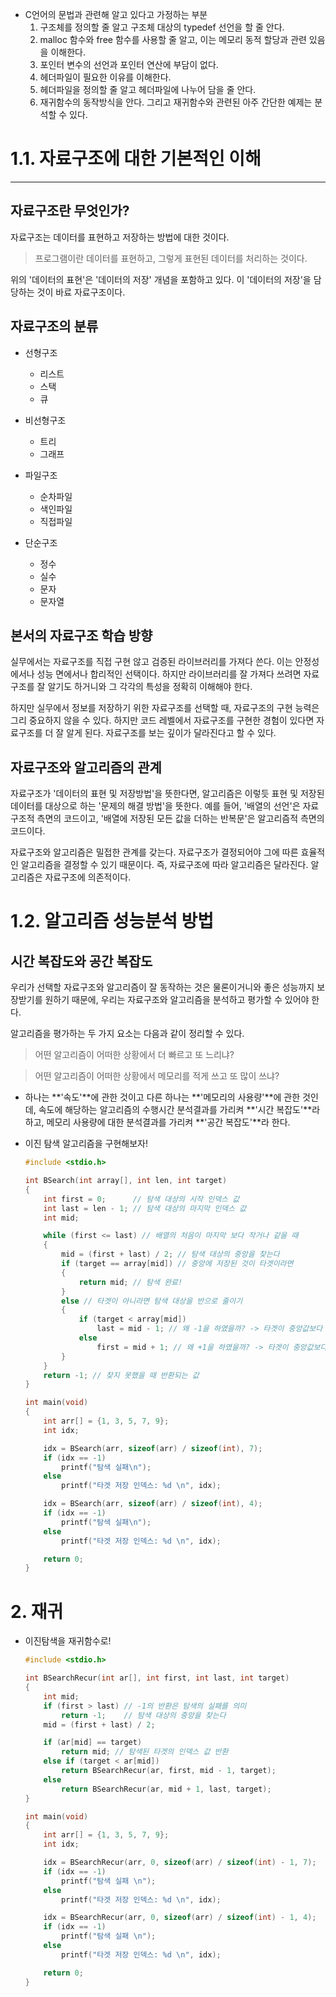 - C언어의 문법과 관련해 알고 있다고 가정하는 부분
    1. 구조체를 정의할 줄 알고 구조체 대상의 typedef 선언을 할 줄 안다.
    2. malloc 함수와 free 함수를 사용할 줄 알고, 이는 메모리 동적 할당과 관련 있음을 이해한다.
    3. 포인터 변수의 선언과 포인터 연산에 부담이 없다.
    4. 헤더파일이 필요한 이유를 이해한다.
    5. 헤더파일을 정의할 줄 알고 헤더파일에 나누어 담을 줄 안다.
    6. 재귀함수의 동작방식을 안다. 그리고 재귀함수와 관련된 아주 간단한 예제는 분석할 수 있다.

# 1.1. 자료구조에 대한 기본적인 이해

---

## 자료구조란 무엇인가?

자료구조는 데이터를 표현하고 저장하는 방법에 대한 것이다.

> 프로그램이란 데이터를 표현하고, 그렇게 표현된 데이터를 처리하는 것이다.

위의 '데이터의 표현'은 '데이터의 저장' 개념을 포함하고 있다. 이 '데이터의 저장'을 담당하는 것이 바료 자료구조이다.

## 자료구조의 분류

- 선형구조
    - 리스트
    - 스택
    - 큐
- 비선형구조
    - 트리
    - 그래프

- 파일구조
    - 순차파일
    - 색인파일
    - 직접파일
- 단순구조
    - 정수
    - 실수
    - 문자
    - 문자열

## 본서의 자료구조 학습 방향

실무에서는 자료구조를 직접 구현 않고 검증된 라이브러리를 가져다 쓴다. 이는 안정성에서나 성능 면에서나 합리적인 선택이다. 하지만 라이브러리를 잘 가져다 쓰려면 자료구조를 잘 알기도 하거니와 그 각각의 특성을 정확히 이해해야 한다.

하지만 실무에서 정보를 저장하기 위한 자료구조를 선택할 때, 자료구조의 구현 능력은 그리 중요하지 않을 수 있다. 하지만 코드 레벨에서 자료구조를 구현한 경험이 있다면 자료구조를 더 잘 알게 된다. 자료구조를 보는 깊이가 달라진다고 할 수 있다.

## 자료구조와 알고리즘의 관계

자료구조가 '데이터의 표현 및 저장방법'을 뜻한다면, 알고리즘은 이렇듯 표현 및 저장된 데이터를 대상으로 하는 '문제의 해결 방법'을 뜻한다. 예를 들어, '배열의 선언'은 자료구조적 측면의 코드이고, '배열에 저장된 모든 값을 더하는 반복문'은 알고리즘적 측면의 코드이다.

자료구조와 알고리즘은 밀접한 관계를 갖는다. 자료구조가 결정되어야 그에 따른 효율적인 알고리즘을 결정할 수 있기 때문이다. 즉, 자료구조에 따라 알고리즘은 달라진다. 알고리즘은 자료구조에 의존적이다.

# 1.2. 알고리즘 성능분석 방법

## 시간 복잡도와 공간 복잡도

우리가 선택할 자료구조와 알고리즘이 잘 동작하는 것은 물론이거니와 좋은 성능까지 보장받기를 원하기 때문에, 우리는 자료구조와 알고리즘을 분석하고 평가할 수 있어야 한다. 

알고리즘을 평가하는 두 가지 요소는 다음과 같이 정리할 수 있다.

> 어떤 알고리즘이 어떠한 상황에서 더 빠르고 또 느리냐?

> 어떤 알고리즘이 어떠한 상황에서 메모리를 적게 쓰고 또 많이 쓰냐?

- 하나는 **'속도'**에 관한 것이고 다른 하나는 **'메모리의 사용량'**에 관한 것인데, 속도에 해당하는 알고리즘의 수행시간 분석결과를 가리켜 **'시간 복잡도'**라 하고, 메모리 사용량에 대한 분석결과를 가리켜 **'공간 복잡도'**라 한다.
- 이진 탐색 알고리즘을 구현해보자!

    ```c
    #include <stdio.h>

    int BSearch(int array[], int len, int target)
    {
        int first = 0;      // 탐색 대상의 시작 인덱스 값
        int last = len - 1; // 탐색 대상의 마지막 인덱스 값
        int mid;

        while (first <= last) // 배열의 처음이 마지막 보다 작거나 같을 때
        {
            mid = (first + last) / 2; // 탐색 대상의 중앙을 찾는다
            if (target == array[mid]) // 중앙에 저장된 것이 타겟이라면
            {
                return mid; // 탐색 완료!
            }
            else // 타겟이 아니라면 탐색 대상을 반으로 줄이기
            {
                if (target < array[mid])
                    last = mid - 1; // 왜 -1을 하였을까? -> 타겟이 중앙값보다 작기 때문에 탐색하려는 배열의 마지막을 중앙값의 이전 값으로 변경
                else
                    first = mid + 1; // 왜 +1을 하였을까? -> 타겟이 중앙값보다 크기 때문에 탐색하려는 배열의 처음을 중앙값 오른쪽으로 다시 설정
            }
        }
        return -1; // 찾지 못했을 때 반환되는 값
    }

    int main(void)
    {
        int arr[] = {1, 3, 5, 7, 9};
        int idx;

        idx = BSearch(arr, sizeof(arr) / sizeof(int), 7);
        if (idx == -1)
            printf("탐색 실패\n");
        else
            printf("타겟 저장 인덱스: %d \n", idx);

        idx = BSearch(arr, sizeof(arr) / sizeof(int), 4);
        if (idx == -1)
            printf("탐색 실패\n");
        else
            printf("타겟 저장 인덱스: %d \n", idx);

        return 0;
    }
    ```

# 2. 재귀

- 이진탐색을 재귀함수로!

    ```c
    #include <stdio.h>

    int BSearchRecur(int ar[], int first, int last, int target)
    {
        int mid;
        if (first > last) // -1의 반환은 탐색의 실패를 의미
            return -1;    // 탐색 대상의 중앙을 찾는다
        mid = (first + last) / 2;

        if (ar[mid] == target)
            return mid; // 탐색된 타겟의 인덱스 값 반환
        else if (target < ar[mid])
            return BSearchRecur(ar, first, mid - 1, target);
        else
            return BSearchRecur(ar, mid + 1, last, target);
    }

    int main(void)
    {
        int arr[] = {1, 3, 5, 7, 9};
        int idx;

        idx = BSearchRecur(arr, 0, sizeof(arr) / sizeof(int) - 1, 7);
        if (idx == -1)
            printf("탐색 실패 \n");
        else
            printf("타겟 저장 인덱스: %d \n", idx);

        idx = BSearchRecur(arr, 0, sizeof(arr) / sizeof(int) - 1, 4);
        if (idx == -1)
            printf("탐색 실패 \n");
        else
            printf("타겟 저장 인덱스: %d \n", idx);

        return 0;
    }
    ```